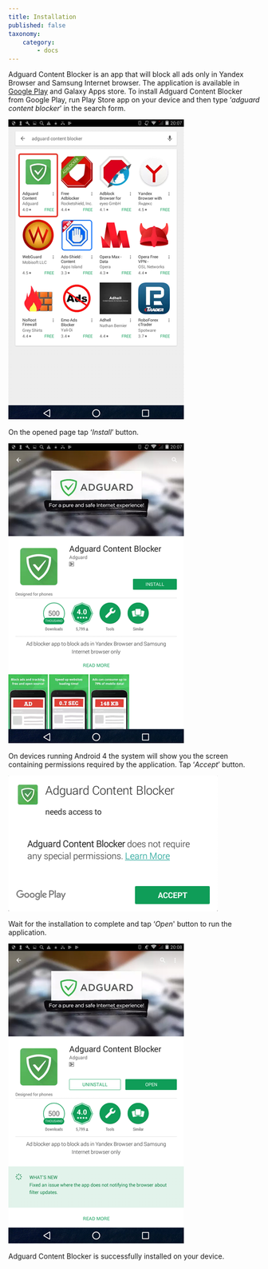 ```yaml
---
title: Installation
published: false
taxonomy:
    category:
        - docs
---
```


Adguard Content Blocker is an app that will block all ads only in Yandex Browser and Samsung Internet browser. The application is available in [Google Play](https://play.google.com/store/apps/details?id=com.adguard.android.contentblocker) and Galaxy Apps store. To install Adguard Content Blocker from Google Play, run Play Store app on your device and then type ‘_adguard content blocker_’ in the search form.

![](Content_Blocker_01_EN.png)

On the opened page tap ‘_Install_’ button.

![](Content_Blocker_02_EN.png)

On devices running Android 4  the system will show you the screen containing permissions required by the application. Tap ‘_Accept_’ button.

![](Content_Blocker_03_EN.png)

Wait for the installation to complete and tap ‘_Open_' button to run the application.

![](Content_Blocker_04_EN.png)

Adguard Content Blocker is successfully installed on your device.
